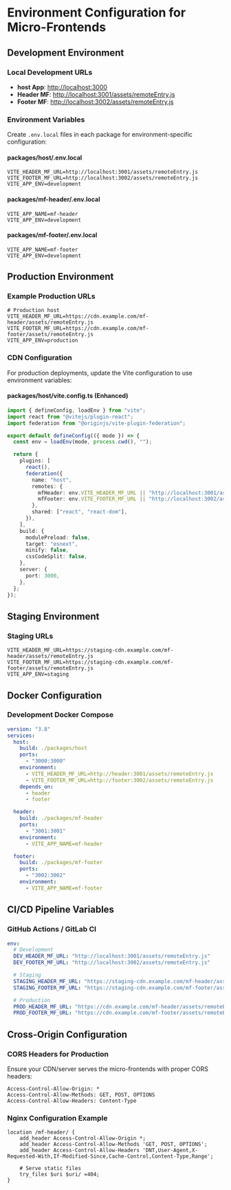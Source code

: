 # Environment Configuration for Micro-Frontends

## Development Environment

### Local Development URLs

- **host App**: <http://localhost:3000>
- **Header MF**: <http://localhost:3001/assets/remoteEntry.js>
- **Footer MF**: <http://localhost:3002/assets/remoteEntry.js>

### Environment Variables

Create `.env.local` files in each package for environment-specific configuration:

#### packages/host/.env.local

```env
VITE_HEADER_MF_URL=http://localhost:3001/assets/remoteEntry.js
VITE_FOOTER_MF_URL=http://localhost:3002/assets/remoteEntry.js
VITE_APP_ENV=development
```

#### packages/mf-header/.env.local

```env
VITE_APP_NAME=mf-header
VITE_APP_ENV=development
```

#### packages/mf-footer/.env.local

```env
VITE_APP_NAME=mf-footer
VITE_APP_ENV=development
```

## Production Environment

### Example Production URLs

```env
# Production host
VITE_HEADER_MF_URL=https://cdn.example.com/mf-header/assets/remoteEntry.js
VITE_FOOTER_MF_URL=https://cdn.example.com/mf-footer/assets/remoteEntry.js
VITE_APP_ENV=production
```

### CDN Configuration

For production deployments, update the Vite configuration to use environment variables:

#### packages/host/vite.config.ts (Enhanced)

```typescript
import { defineConfig, loadEnv } from "vite";
import react from "@vitejs/plugin-react";
import federation from "@originjs/vite-plugin-federation";

export default defineConfig(({ mode }) => {
  const env = loadEnv(mode, process.cwd(), "");

  return {
    plugins: [
      react(),
      federation({
        name: "host",
        remotes: {
          mfHeader: env.VITE_HEADER_MF_URL || "http://localhost:3001/assets/remoteEntry.js",
          mfFooter: env.VITE_FOOTER_MF_URL || "http://localhost:3002/assets/remoteEntry.js",
        },
        shared: ["react", "react-dom"],
      }),
    ],
    build: {
      modulePreload: false,
      target: "esnext",
      minify: false,
      cssCodeSplit: false,
    },
    server: {
      port: 3000,
    },
  };
});
```

## Staging Environment

### Staging URLs

```env
VITE_HEADER_MF_URL=https://staging-cdn.example.com/mf-header/assets/remoteEntry.js
VITE_FOOTER_MF_URL=https://staging-cdn.example.com/mf-footer/assets/remoteEntry.js
VITE_APP_ENV=staging
```

## Docker Configuration

### Development Docker Compose

```yaml
version: "3.8"
services:
  host:
    build: ./packages/host
    ports:
      - "3000:3000"
    environment:
      - VITE_HEADER_MF_URL=http://header:3001/assets/remoteEntry.js
      - VITE_FOOTER_MF_URL=http://footer:3002/assets/remoteEntry.js
    depends_on:
      - header
      - footer

  header:
    build: ./packages/mf-header
    ports:
      - "3001:3001"
    environment:
      - VITE_APP_NAME=mf-header

  footer:
    build: ./packages/mf-footer
    ports:
      - "3002:3002"
    environment:
      - VITE_APP_NAME=mf-footer
```

## CI/CD Pipeline Variables

### GitHub Actions / GitLab CI

```yaml
env:
  # Development
  DEV_HEADER_MF_URL: "http://localhost:3001/assets/remoteEntry.js"
  DEV_FOOTER_MF_URL: "http://localhost:3002/assets/remoteEntry.js"

  # Staging
  STAGING_HEADER_MF_URL: "https://staging-cdn.example.com/mf-header/assets/remoteEntry.js"
  STAGING_FOOTER_MF_URL: "https://staging-cdn.example.com/mf-footer/assets/remoteEntry.js"

  # Production
  PROD_HEADER_MF_URL: "https://cdn.example.com/mf-header/assets/remoteEntry.js"
  PROD_FOOTER_MF_URL: "https://cdn.example.com/mf-footer/assets/remoteEntry.js"
```

## Cross-Origin Configuration

### CORS Headers for Production

Ensure your CDN/server serves the micro-frontends with proper CORS headers:

```
Access-Control-Allow-Origin: *
Access-Control-Allow-Methods: GET, POST, OPTIONS
Access-Control-Allow-Headers: Content-Type
```

### Nginx Configuration Example

```nginx
location /mf-header/ {
    add_header Access-Control-Allow-Origin *;
    add_header Access-Control-Allow-Methods 'GET, POST, OPTIONS';
    add_header Access-Control-Allow-Headers 'DNT,User-Agent,X-Requested-With,If-Modified-Since,Cache-Control,Content-Type,Range';

    # Serve static files
    try_files $uri $uri/ =404;
}
```
